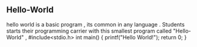 ## Hello-World
hello world is a basic program , its common in any language . Students  starts their programming carrier with this smallest program called "Hello-World" ,
#include<stdio.h>
int main()
{
  printf("Hello World!");
  return 0;
}
